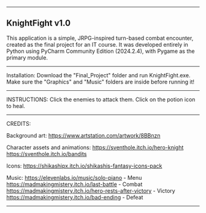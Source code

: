 ------------------------------
KnightFight v1.0
------------------------------

This application is a simple, JRPG-inspired turn-based combat encounter, created as the 
final project for an IT course. It was developed entirely in Python using PyCharm 
Community Edition (2024.2.4), with Pygame as the primary module.

------------------------------

Installation:
Download the "Final_Project" folder and run KnightFight.exe. Make sure the "Graphics" and 
"Music" folders are inside before running it!

------------------------------

INSTRUCTIONS:
Click the enemies to attack them.
Click on the potion icon to heal.

------------------------------

CREDITS:

Background art:
https://www.artstation.com/artwork/8BBnzn

Character assets and animations:
https://sventhole.itch.io/hero-knight
https://sventhole.itch.io/bandits

Icons:
https://shikashipx.itch.io/shikashis-fantasy-icons-pack

Music:
https://elevenlabs.io/music/solo-piano - Menu
https://madmakingmistery.itch.io/last-battle - Combat
https://madmakingmistery.itch.io/hero-rests-after-victory - Victory
https://madmakingmistery.itch.io/bad-ending - Defeat

------------------------------
